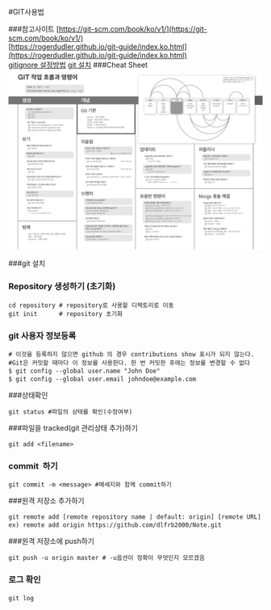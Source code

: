 #GIT사용법

###참고사이트
[https://git-scm.com/book/ko/v1/](https://git-scm.com/book/ko/v1/)  
[https://rogerdudler.github.io/git-guide/index.ko.html](https://rogerdudler.github.io/git-guide/index.ko.html)  
[gitignore 설정방법](http://emflant.tistory.com/127)
[git 설치](https://git-scm.com/download/linux)
###Cheat Sheet
![](./git_cheat_sheet.png)

###git 설치


### Repository 생성하기 (초기화)
```shell
cd repository # repository로 사용할 디렉토리로 이동
git init      # repository 초기화
```

### git 사용자 정보등록

```shell
# 이것을 등록하지 않으면 github 의 경우 contributions show 표시가 되지 않는다. 
#Git은 커밋할 때마다 이 정보를 사용한다. 한 번 커밋한 후에는 정보를 변경할 수 없다
$ git config --global user.name "John Doe"
$ git config --global user.email johndoe@example.com
```

###상태확인
```shell
git status #파일의 상태를 확인(수정여부)
```

###파일을 tracked(git 관리상태 추가)하기
```shell
git add <filename>
```

### commit  하기
```shell
git commit -m <message> #메세지와 함께 commit하기
```

###원격 저장소 추가하기
```shell
git remote add [remote repository name | default: origin] [remote URL]
ex) remote add origin https://github.com/dlfrb2000/Note.git
```

###원격 저장소에 push하기
```shell
git push -u origin master # -u옵션이 정확이 무엇인지 모르겠음 
```

### 로그 확인
```shell
git log
```